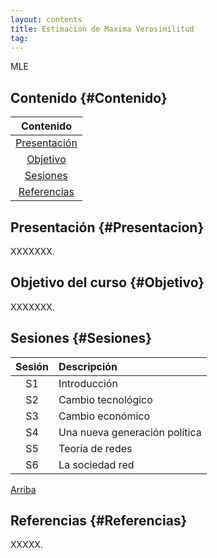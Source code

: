 ```yaml
---
layout: contents
title: Estimacion de Maxima Verosimilitud
tag:
---
```


MLE

## Contenido {#Contenido}

| Contenido |
| :---: |
| [Presentación](#Presentacion) |
| [Objetivo](#Objetivo) |
| [Sesiones](#Sesiones) |
| [Referencias](#Referencias) |

## Presentación {#Presentacion}

XXXXXXX.

## Objetivo del curso {#Objetivo}

XXXXXXX.

## Sesiones {#Sesiones}

| Sesión       | Descripción  |
|:-------------:   | :-------------- |
| S1 | Introducción  |
| S2 | Cambio tecnológico |
| S3 | Cambio económico |
| S4 | Una nueva generación política |
| S5 | Teoría de redes |
| S6 | La sociedad red |

[Arriba](#Contenido)

## Referencias {#Referencias}

XXXXX.
